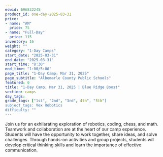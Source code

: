 ```yaml
---
ecwid: 696832245
product_id: one-day-2025-03-31
price:
- name: "AM"
  price: 75
- name: "Full-Day"
  price: 115
inventory: 16
weight: ""
category: "1-Day Camps"
start_date: "2025-03-31"
end_date: "2025-03-31"
start_time: "8:30"
end_time: "1:00/5:00"
page_title: "1-Day Camp; Mar 31, 2025"
page_subtitle: "Albemarle County Public Schools"
featured: 0
title: "1-Day Camp; Mar 31, 2025 | Blue Ridge Boost"
section: camps
day_tags: 
grade_tags: ["1st", "2nd", "3rd", 4th", "5th"]
subject_tags: Vex Robotics
difficulty: ""
---
```

Join us for an exhilarating exploration of robotics, coding, chess, and math. Teamwork and collaboration are at the heart of our camp experience. Students will have the opportunity to work together, share ideas, and solve challenges. Through hands-on activities and group projects, students will develop critical thinking skills and learn the importance of effective communication.

